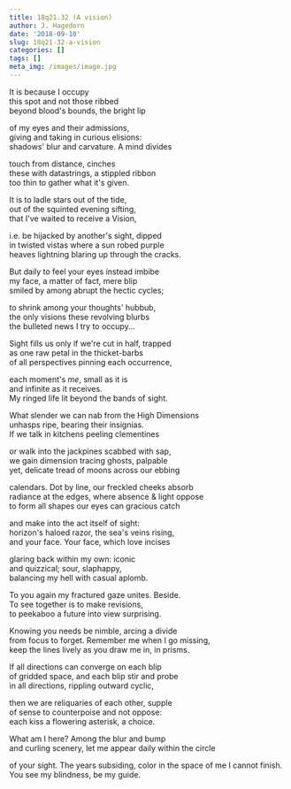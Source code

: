 ```yaml
---
title: 18q21.32 (A vision)
author: J. Hagedorn
date: '2018-09-10'
slug: 18q21-32-a-vision
categories: []
tags: []
meta_img: /images/image.jpg
---
```


It is because I occupy  
this spot and not those ribbed  
beyond blood's bounds, the bright lip  

of my eyes and their admissions,  
giving and taking in curious elisions:  
shadows' blur and carvature. A mind divides  

touch from distance, cinches  
these with datastrings, a stippled ribbon  
too thin to gather what it's given.  

It is to ladle stars out of the tide,  
out of the squinted evening sifting,  
that I've waited to receive a Vision,  

i.e. be hijacked by another's sight, dipped  
in twisted vistas where a sun robed purple  
heaves lightning blaring up through the cracks.  

But daily to feel your eyes instead imbibe  
my face, a matter of fact, mere blip  
smiled by among abrupt the hectic cycles;  

to shrink among your thoughts' hubbub,  
the only visions these revolving blurbs  
the bulleted news I try to occupy...  
                                                      
Sight fills us only if we're cut in half, trapped  
as one raw petal in the thicket-barbs  
of all perspectives pinning each occurrence,  
                                                      
each moment's *me*, small as it is  
and infinite as it receives.  
My ringed life lit beyond the bands of sight.  
                                                      
What slender we can nab from the High Dimensions  
unhasps ripe, bearing their insignias.  
If we talk in kitchens peeling clementines  
                                                      
or walk into the jackpines scabbed with sap,  
we gain dimension tracing ghosts, palpable  
yet, delicate tread of moons across our ebbing  

calendars.  Dot by line, our freckled cheeks absorb  
radiance at the edges, where absence & light oppose  
to form all shapes our eyes can gracious catch  
                            
and make into the act itself of sight:  
horizon's haloed razor, the sea's veins rising,  
and your face.  Your face, which love incises  
  
glaring back within my own: iconic  
and quizzical; sour, slaphappy,  
balancing my hell with casual aplomb.  

To you again my fractured gaze unites.  Beside.  
To see together is to make revisions,  
to peekaboo a future into view surprising.  
                              
Knowing you needs be nimble, arcing a divide  
from focus to forget.  Remember me when I go missing,  
keep the lines lively as you draw me in, in prisms.  

If all directions can converge on each blip  
of gridded space, and each blip stir and probe  
in all directions, rippling outward cyclic,  

then we are reliquaries of each other, supple  
of sense to counterpoise and not oppose:  
each kiss a flowering asterisk, a choice.  

What am I here?  Among the blur and bump  
and curling scenery, let me appear
daily within the circle

of your sight.  The years subsiding,
color in the space of me I cannot finish.  
You see my blindness, be my guide.





